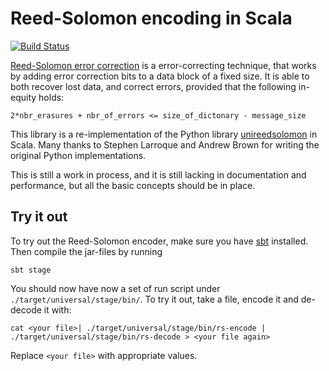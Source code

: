 # Reed-Solomon encoding in Scala

[![Build Status](https://travis-ci.com/johandahlberg/reedsolomon-scala.svg?branch=master)](https://travis-ci.com/johandahlberg/reedsolomon-scala)

[Reed-Solomon error correction](https://en.wikipedia.org/wiki/Reed%E2%80%93Solomon_error_correction) is a
error-correcting technique, that works by adding error correction bits to a data block of a fixed size. It is able to
both recover lost data, and correct errors, provided that the following in-equity holds:

```
2*nbr_erasures + nbr_of_errors <= size_of_dictonary - message_size
```

This library is a re-implementation of the Python library [unireedsolomon](https://github.com/lrq3000/unireedsolomon)
in Scala. Many thanks to Stephen Larroque and Andrew Brown for writing the original Python implementations.

This is still a work in process, and it is still lacking in documentation and performance, but all the basic concepts
should be in place.

## Try it out

To try out the Reed-Solomon encoder, make sure you have [sbt](https://www.scala-sbt.org/) installed. Then compile the
jar-files by running

```
sbt stage
```

You should now have now a set of run script under `./target/universal/stage/bin/`. To try it out, take a file,
encode it and de-decode it with:

```
cat <your file>| ./target/universal/stage/bin/rs-encode | ./target/universal/stage/bin/rs-decode > <your file again>
```

Replace `<your file>` with appropriate values.
